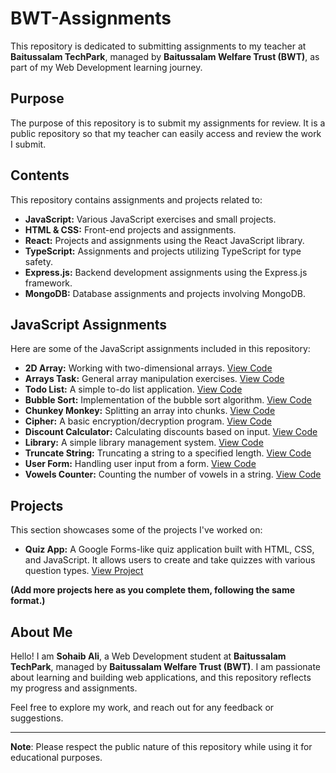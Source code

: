 # BWT-Assignments

This repository is dedicated to submitting assignments to my teacher at **Baitussalam TechPark**, managed by **Baitussalam Welfare Trust (BWT)**, as part of my Web Development learning journey.

## Purpose

The purpose of this repository is to submit my assignments for review. It is a public repository so that my teacher can easily access and review the work I submit.

## Contents

This repository contains assignments and projects related to:

- **JavaScript:** Various JavaScript exercises and small projects.
- **HTML & CSS:** Front-end projects and assignments.
- **React:** Projects and assignments using the React JavaScript library.
- **TypeScript:** Assignments and projects utilizing TypeScript for type safety.
- **Express.js:** Backend development assignments using the Express.js framework.
- **MongoDB:** Database assignments and projects involving MongoDB.

## JavaScript Assignments

Here are some of the JavaScript assignments included in this repository:

- **2D Array:** Working with two-dimensional arrays. [View Code](https://github.com/muhammadsohaibali/BWT-Assignments/blob/main/JavaScript/2d_array.html)
- **Arrays Task:** General array manipulation exercises. [View Code](https://github.com/muhammadsohaibali/BWT-Assignments/blob/main/JavaScript/arrays_task.html)
- **Todo List:** A simple to-do list application. [View Code](https://github.com/muhammadsohaibali/BWT-Assignments/blob/main/JavaScript/todo_list.html)
- **Bubble Sort:** Implementation of the bubble sort algorithm. [View Code](https://github.com/muhammadsohaibali/BWT-Assignments/blob/main/JavaScript/bubble_sort.html)
- **Chunkey Monkey:** Splitting an array into chunks. [View Code](https://github.com/muhammadsohaibali/BWT-Assignments/blob/main/JavaScript/chunkey_monkey.html)
- **Cipher:** A basic encryption/decryption program. [View Code](https://github.com/muhammadsohaibali/BWT-Assignments/blob/main/JavaScript/cipher.html)
- **Discount Calculator:** Calculating discounts based on input. [View Code](https://github.com/muhammadsohaibali/BWT-Assignments/blob/main/JavaScript/discount_calculator.html)
- **Library:** A simple library management system. [View Code](https://github.com/muhammadsohaibali/BWT-Assignments/blob/main/JavaScript/library.html)
- **Truncate String:** Truncating a string to a specified length. [View Code](https://github.com/muhammadsohaibali/BWT-Assignments/blob/main/JavaScript/truncate_string.html)
- **User Form:** Handling user input from a form. [View Code](https://github.com/muhammadsohaibali/BWT-Assignments/blob/main/JavaScript/user_form.html)
- **Vowels Counter:** Counting the number of vowels in a string. [View Code](https://github.com/muhammadsohaibali/BWT-Assignments/blob/main/JavaScript/vowels_counter.html)

## Projects

This section showcases some of the projects I've worked on:

* **Quiz App:** A Google Forms-like quiz application built with HTML, CSS, and JavaScript. It allows users to create and take quizzes with various question types. [View Project](https://github.com/muhammadsohaibali/BWT-Assignments/tree/main/projects/quiz)

**(Add more projects here as you complete them, following the same format.)**

## About Me

Hello! I am **Sohaib Ali**, a Web Development student at **Baitussalam TechPark**, managed by **Baitussalam Welfare Trust (BWT)**. I am passionate about learning and building web applications, and this repository reflects my progress and assignments.

Feel free to explore my work, and reach out for any feedback or suggestions.

---
**Note**: Please respect the public nature of this repository while using it for educational purposes.